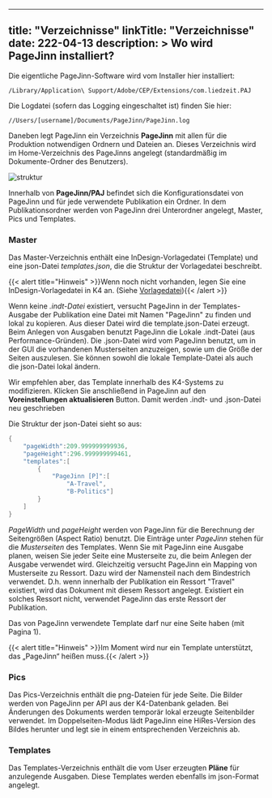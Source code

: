 
---
title: "Verzeichnisse"
linkTitle: "Verzeichnisse"
date: 222-04-13
description: >
 Wo wird PageJinn installiert?
---

Die eigentliche PageJinn-Software wird vom Installer hier installiert:

`/Library/Application\ Support/Adobe/CEP/Extensions/com.liedzeit.PAJ`

Die Logdatei (sofern das Logging eingeschaltet ist) finden Sie hier:

`//Users/[username]/Documents/PageJinn/PageJinn.log`


Daneben legt PageJinn ein Verzeichnis **PageJinn** mit allen für die Produktion notwendigen Ordnern und Dateien an. Dieses Verzeichnis wird im Home-Verzeichnis des PageJinns angelegt (standardmäßig im Dokumente-Ordner des Benutzers).

![struktur](/images/structure.png)

Innerhalb von **PageJinn/PAJ** befindet sich die Konfigurationsdatei von PageJinn und für jede verwendete Publikation ein Ordner. In dem Publikationsordner werden von PageJinn drei Unterordner angelegt, Master, Pics und Templates.

### Master

Das Master-Verzeichnis enthält eine InDesign-Vorlagedatei (Template) und eine json-Datei *templates.json*, die die Struktur der Vorlagedatei beschreibt. 

{{< alert title="Hinweis" >}}Wenn noch nicht vorhanden, legen Sie eine InDesign-Vorlagedatei in K4 an. (Siehe [Vorlagedatei](/docs/konfiguration/template/)){{< /alert >}}

Wenn keine *.indt-Datei* existiert, versucht PageJinn in der Templates-Ausgabe der Publikation eine Datei mit Namen "PageJinn" zu finden und lokal zu kopieren. Aus dieser Datei wird die template.json-Datei erzeugt. Beim Anlegen von Ausgaben benutzt PageJinn die Lokale .indt-Datei (aus Performance-Gründen). Die .json-Datei wird vom PageJinn benutzt, um in der GUI die vorhandenen Musterseiten anzuzeigen, sowie um die Größe der Seiten auszulesen. Sie können sowohl die lokale Template-Datei als auch die json-Datei lokal ändern.

Wir empfehlen aber, das Template innerhalb des K4-Systems zu modifizieren. Klicken Sie anschließend in PageJinn auf den **Voreinstellungen aktualisieren** Button. Damit werden .indt- und .json-Datei neu geschrieben

Die Struktur der json-Datei sieht so aus:

```go
{
	"pageWidth":209.999999999936,
	"pageHeight":296.999999999461,
	"templates":[
		{
			"PageJinn [P]":[
				"A-Travel",
				"B-Politics"]
		}
	]
}
```

*PageWidth* und *pageHeight* werden von PageJinn für die Berechnung der Seitengrößen (Aspect Ratio) benutzt. Die Einträge unter *PageJinn* stehen für die *Musterseiten* des Templates. Wenn Sie mit PageJinn eine Ausgabe planen, weisen Sie jeder Seite eine Musterseite zu, die beim Anlegen der Ausgabe verwendet wird. Gleichzeitig versucht PageJinn ein Mapping von Musterseite zu Ressort. Dazu wird der Namensteil nach dem Bindestrich verwendet. D.h. wenn innerhalb der Publikation ein Ressort "Travel" existiert, wird das Dokument mit diesem Ressort angelegt. Existiert ein solches Ressort nicht, verwendet PageJinn das erste Ressort der Publikation.

Das von PageJinn verwendete Template darf nur eine Seite haben (mit Pagina 1).

{{< alert title="Hinweis" >}}Im Moment wird nur ein Template unterstützt, das „PageJinn“ heißen muss.{{< /alert >}}


### Pics
Das Pics-Verzeichnis enthält die png-Dateien für jede Seite. Die Bilder werden von PageJinn per API aus der K4-Datenbank geladen. Bei Änderungen des Dokuments werden temporär lokal erzeugte Seitenbilder verwendet. 
Im Doppelseiten-Modus lädt PageJinn eine HiRes-Version des Bildes herunter und legt sie in einem entsprechenden Verzeichnis ab.

### Templates
Das Templates-Verzeichnis enthält die vom User erzeugten **Pläne** für anzulegende Ausgaben. Diese Templates werden ebenfalls im json-Format angelegt. 